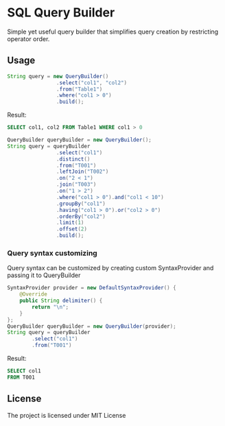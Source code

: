# SQL Query Builder

Simple yet useful query builder that simplifies query creation 
by restricting operator order.

## Usage

```java
String query = new QueryBuilder()
                .select("col1", "col2")
                .from("Table1")
                .where("col1 > 0")
                .build();
```

Result:
```sql
SELECT col1, col2 FROM Table1 WHERE col1 > 0
```

```java
QueryBuilder queryBuilder = new QueryBuilder();
String query = queryBuilder
                .select("col1")
                .distinct()
                .from("T001")
                .leftJoin("T002")
                .on("2 < 1")
                .join("T003")
                .on("1 > 2")
                .where("col1 > 0").and("col1 < 10")
                .groupBy("col1")
                .having("col1 > 0").or("col2 > 0")
                .orderBy("col2")
                .limit(1)
                .offset(2)
                .build();
```

### Query syntax customizing

Query syntax can be customized by creating custom SyntaxProvider
and passing it to QueryBuilder

```java
SyntaxProvider provider = new DefaultSyntaxProvider() {
    @Override
    public String delimiter() {
        return "\n";
    }
};
QueryBuilder queryBuilder = new QueryBuilder(provider);
String query = queryBuilder
        .select("col1")
        .from("T001")
```
Result:
```sql
SELECT col1
FROM T001
```

## License

The project is licensed under MIT License
